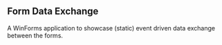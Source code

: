 ## Form Data Exchange
A WinForms application to showcase (static) event driven data exchange between the forms.
